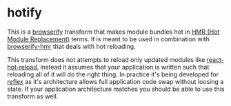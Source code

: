 # hotify

This is a [browserify][] transform that makes module bundles hot in [HMR (Hot Module Replacement)][HMR] terms. It is meant to be used in combination with [browserify-hmr][] that deals with hot reloading.

This transform does not attempts to reload only updated modules like [react-hot-reload][], instead it assumes that your application is written such that reloading all of it will do the right thing. In practice it's being developed for [reflex][] as it's architecture allows full application code swap without loosing a state. If your application architecture matches you should be able to use this transform as well.

[browserify]:http://browserify.org
[browserify-hmr]:https://github.com/AgentME/browserify-hmr
[HMR]:https://webpack.github.io/docs/hot-module-replacement.html
[react-hot-reload]:http://gaearon.github.io/react-hot-loader/
[reflex]:http://github.com/gozala/reflex
